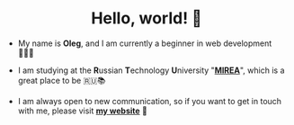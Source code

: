 <h1 align="center">Hello, world! 👋</h1>

- My name is **Oleg**, and I am currently a beginner in web development 🧑🏻‍💻 

- I am studying at the **R**ussian **T**echnology **U**niversity "**[MIREA](https://english.mirea.ru/)**", which is a great place to be 🇷🇺📚

- I am always open to new communication, so if you want to get in touch with me, please visit **[my website](https://mikoster.github.io)** 👥

